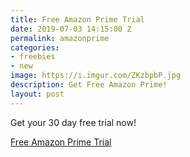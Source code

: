 ```yaml
---
title: Free Amazon Prime Trial
date: 2019-07-03 14:15:00 Z
permalink: amazonprime
categories:
- freebies
- new
image: https://i.imgur.com/ZKzbpbP.jpg
description: Get Free Amazon Prime!
layout: post
---
```


Get your 30 day free trial now!

[Free Amazon Prime Trial](https://amzn.to/2J6BeMy)